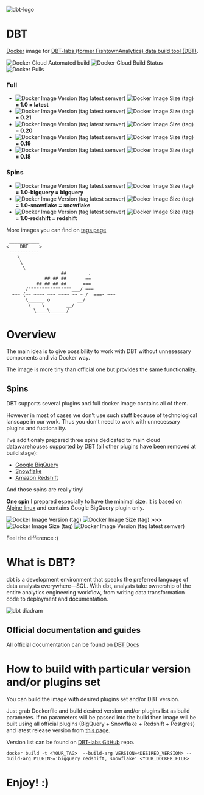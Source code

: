 ![dbt-logo](https://imgur.com/rGpbwpH.png)

# DBT

[Docker](https://www.docker.com/what-docker) image for [DBT-labs (former FishtownAnalytics) data build tool (DBT)](https://www.getdbt.com/product/).

![Docker Cloud Automated build](https://img.shields.io/docker/cloud/automated/xemuliam/dbt) ![Docker Cloud Build Status](https://img.shields.io/docker/cloud/build/xemuliam/dbt) ![Docker Pulls](https://img.shields.io/docker/pulls/xemuliam/dbt)


### Full
- ![Docker Image Version (tag latest semver)](https://img.shields.io/docker/v/xemuliam/dbt/latest?color=brightgreen) ![Docker Image Size (tag)](https://img.shields.io/docker/image-size/xemuliam/dbt/latest?color=brightgreen)   __= 1.0 = latest__
- ![Docker Image Version (tag latest semver)](https://img.shields.io/docker/v/xemuliam/dbt/0.21?color=orange) ![Docker Image Size (tag)](https://img.shields.io/docker/image-size/xemuliam/dbt/0.21?color=orange)    __= 0.21__
- ![Docker Image Version (tag latest semver)](https://img.shields.io/docker/v/xemuliam/dbt/0.20?color=red) ![Docker Image Size (tag)](https://img.shields.io/docker/image-size/xemuliam/dbt/0.20?color=red)    __= 0.20__
- ![Docker Image Version (tag latest semver)](https://img.shields.io/docker/v/xemuliam/dbt/0.19?color=red) ![Docker Image Size (tag)](https://img.shields.io/docker/image-size/xemuliam/dbt/0.19?color=red)    __= 0.19__
- ![Docker Image Version (tag latest semver)](https://img.shields.io/docker/v/xemuliam/dbt/0.18?color=red) ![Docker Image Size (tag)](https://img.shields.io/docker/image-size/xemuliam/dbt/0.18?color=red)    __= 0.18__

### Spins
- ![Docker Image Version (tag latest semver)](https://img.shields.io/docker/v/xemuliam/dbt/bigquery?label=BigQuery&color=blue) ![Docker Image Size (tag)](https://img.shields.io/docker/image-size/xemuliam/dbt/bigquery?color=blue)    __= 1.0-bigquery = bigquery__
- ![Docker Image Version (tag latest semver)](https://img.shields.io/docker/v/xemuliam/dbt/snowflake?label=Snowflake&color=lightblue) ![Docker Image Size (tag)](https://img.shields.io/docker/image-size/xemuliam/dbt/snowflake?color=lightblue)   __= 1.0-snowflake = snowflake__
- ![Docker Image Version (tag latest semver)](https://img.shields.io/docker/v/xemuliam/dbt/redshift?label=Redshift&color=orange) ![Docker Image Size (tag)](https://img.shields.io/docker/image-size/xemuliam/dbt/redshift?color=orange)   __= 1.0-redshift = redshift__


More images you can find on [tags page](https://hub.docker.com/r/xemuliam/dbt/tags?ordering=last_updated)

```
 ___________
<    DBT    >
 -----------
    \
     \
      \
                    ##        .
              ## ## ##       ==
           ## ## ## ##      ===
       /""""""""""""""""___/ ===
  ~~~ {~~ ~~~~ ~~~ ~~~~ ~~ ~ /  ===- ~~~
       \______ o          __/
        \    \        __/
          \____\______/
```

# Overview
The main idea is to give possibility to work with DBT without unnesessary components and via Docker way.

The image is more tiny than official one but provides the same functionality.

## Spins
DBT supports several plugins and full docker image contains all of them.

However in most of cases we don't use such stuff because of technological lanscape in our work. Thus you don't need to work with unnecessary plugins and fuctionality.

I've additionaly prepared three spins dedicated to main cloud datawarehouses supported by DBT (all other plugins have been removed at build stage):
- [Google BigQuery](https://cloud.google.com/bigquery)
- [Snowflake](https://www.snowflake.com/cloud-data-platform/)
- [Amazon Redshift](https://aws.amazon.com/redshift)


And those spins are really tiny!

__One spin__ I prepared especially to have the minimal size. It is based on [Alpine linux](https://alpinelinux.org) and contains Google BigQuery plugin only.

![Docker Image Version (tag)](https://img.shields.io/docker/v/fishtownanalytics/dbt/0.19.2?color=orange&label=Official%20DBT%20image) ![Docker Image Size (tag)](https://img.shields.io/docker/image-size/fishtownanalytics/dbt/0.19.2?color=red&label=%20) __>>>__ ![Docker Image Size (tag)](https://img.shields.io/docker/image-size/xemuliam/dbt/bigquery-alpine?color=green&label=%20) ![Docker Image Version (tag latest semver)](https://img.shields.io/docker/v/xemuliam/dbt/bigquery-alpine?label=My%20Alpine-based%20image%20for%20BigQuery&color=blue)

Feel the difference :)

# What is DBT?

dbt is a development environment that speaks the preferred language of data analysts everywhere—SQL. With dbt, analysts take ownership of the entire analytics engineering workflow, from writing data transformation code to deployment and documentation.

![dbt diadram](https://d33wubrfki0l68.cloudfront.net/18774f02c29380c2ca7ed0a6fe06e55f275bf745/a5007/ui/img/svg/product.svg)

## Official documentation and guides

All official documentation can be found on [DBT Docs](https://docs.getdbt.com/)

# How to build with particular version and/or plugins set

You can build the image with desired plugins set and/or DBT version.

Just grab Dockerfile and build desired version and/or plugins list as build parametes.
If no parameters will be passed into the build then image will be built using all official plugins (BigQuery + Snowflake + Redshift + Postgres) and latest release version from [this page](https://github.com/dbt-labs/dbt-core/releases/latest).

Version list can be found on [DBT-labs GitHub](https://github.com/dbt-labs/dbt/tags) repo.

`docker build -t <YOUR_TAG>  --build-arg VERSION=<DESIRED_VERSION> --build-arg PLUGINS='bigquery redshift, snowflake' <YOUR_DOCKER_FILE>`

# Enjoy! :)
